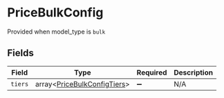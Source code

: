 # PriceBulkConfig

Provided when model_type is `bulk`


## Fields

| Field                                                                      | Type                                                                       | Required                                                                   | Description                                                                |
| -------------------------------------------------------------------------- | -------------------------------------------------------------------------- | -------------------------------------------------------------------------- | -------------------------------------------------------------------------- |
| `tiers`                                                                    | array<[PriceBulkConfigTiers](../../models/shared/PriceBulkConfigTiers.md)> | :heavy_minus_sign:                                                         | N/A                                                                        |